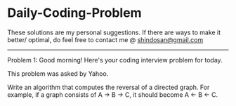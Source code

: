 # Daily-Coding-Problem
These solutions are my personal suggestions. If there are ways to make it better/ optimal, do feel free to contact me @ shindosan@gmail.com

___________________________________________________________________________________________________________________________________________________________________________________




Problem 1:
Good morning! Here's your coding interview problem for today.

This problem was asked by Yahoo.

Write an algorithm that computes the reversal of a directed graph. For example, if a graph consists of A -> B -> C, it should become A <- B <- C.

